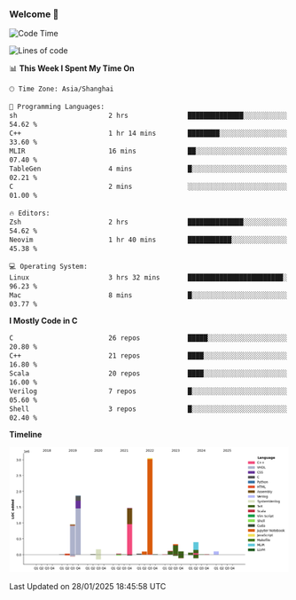 ### Welcome 👋

<!--START_SECTION:waka-->
![Code Time](http://img.shields.io/badge/Code%20Time-1%2C822%20hrs%2011%20mins-blue)

![Lines of code](https://img.shields.io/badge/From%20Hello%20World%20I%27ve%20Written-8.8%20million%20lines%20of%20code-blue)

📊 **This Week I Spent My Time On** 

```text
🕑︎ Time Zone: Asia/Shanghai

💬 Programming Languages: 
sh                       2 hrs               ██████████████░░░░░░░░░░░   54.62 % 
C++                      1 hr 14 mins        ████████░░░░░░░░░░░░░░░░░   33.60 % 
MLIR                     16 mins             ██░░░░░░░░░░░░░░░░░░░░░░░   07.40 % 
TableGen                 4 mins              █░░░░░░░░░░░░░░░░░░░░░░░░   02.21 % 
C                        2 mins              ░░░░░░░░░░░░░░░░░░░░░░░░░   01.00 % 

🔥 Editors: 
Zsh                      2 hrs               ██████████████░░░░░░░░░░░   54.62 % 
Neovim                   1 hr 40 mins        ███████████░░░░░░░░░░░░░░   45.38 % 

💻 Operating System: 
Linux                    3 hrs 32 mins       ████████████████████████░   96.23 % 
Mac                      8 mins              █░░░░░░░░░░░░░░░░░░░░░░░░   03.77 % 
```

**I Mostly Code in C** 

```text
C                        26 repos            █████░░░░░░░░░░░░░░░░░░░░   20.80 % 
C++                      21 repos            ████░░░░░░░░░░░░░░░░░░░░░   16.80 % 
Scala                    20 repos            ████░░░░░░░░░░░░░░░░░░░░░   16.00 % 
Verilog                  7 repos             █░░░░░░░░░░░░░░░░░░░░░░░░   05.60 % 
Shell                    3 repos             █░░░░░░░░░░░░░░░░░░░░░░░░   02.40 % 
```



**Timeline**

![Lines of Code chart](https://raw.githubusercontent.com/Bohan-hu/Bohan-hu/master/assets/bar_graph.png)


 Last Updated on 28/01/2025 18:45:58 UTC
<!--END_SECTION:waka-->




